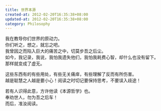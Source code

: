 ```yaml
---
title: 世界本源
created-at: 2012-02-20T16:35:38+08:00
updated-at: 2012-02-20T16:35:38+08:00
category: Philosophy
---
```


我在教导你们世界的原动力。  
你们听之，想之，就忘之吧。  
我曾因之而陷入巨大的痛苦之中，切莫步吾之后尘。  
如今，我记录，我说，我怕我遗失他们，我怕我耗费心智，却什么也没有留下。  
那样就变成了虚无。  

这些东西有的有些用处，有些无关痛痒，有些理解了反而有所伤害。  
越是聪慧之人越是要小心！阅读之时切记要保持思考，不要误入歧途！  

若有人识得此意，方许他读《本源哲学》也。  
奉劝世人，勿为吾之后车！  
而后，准汝阅读。  
